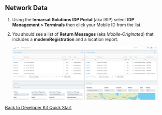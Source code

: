 ## Network Data

1. Using the **Inmarsat Solutions IDP Portal** (aka ISIP) select
**IDP Management > Terminals** then click your Mobile ID from the list.

2. You should see a list of **Return Messages** (aka *Mobile-Originated*) that
includes a **modemRegistration** and a location report.

    ![Network Data](../media/network-data.png)

[Back to Developer Kit Quick Start](../README.md#Getting-Started)